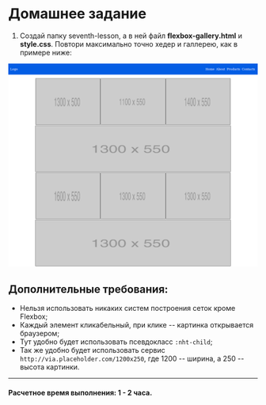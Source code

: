 # Домашнее задание

1. Создай папку seventh-lesson, а в ней файл __flexbox-gallery.html__ и __style.css__. Повтори максимально точно хедер и галлерею, как в примере ниже:

![](example.png)

## Дополнительные требования:

* Нельзя использовать никаких систем построения сеток кроме Flexbox;
* Каждый элемент кликабельный, при клике -- картинка открывается браузером;
* Тут удобно будет использовать псевдокласс `:nht-child`;
* Так же удобно будет использовать сервис `http://via.placeholder.com/1200x250`, где 1200 -- ширина, а 250 -- высота картинки.

---

#### Расчетное время выполнения: 1 - 2 часа.
